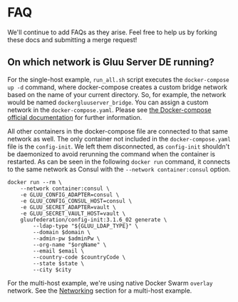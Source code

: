 # FAQ

We'll continue to add FAQs as they arise. Feel free to help us by forking these docs and submitting a merge request!

## On which network is Gluu Server DE running?

For the single-host example, `run_all.sh` script executes the `docker-compose up -d` command, where docker-compose creates a custom bridge network based on the name of your current directory. So, for example, the network would be named `dockergluuserver_bridge`. You can assign a custom network in the `docker-compose.yaml`. Please see [the Docker-compose official documentation](https://docs.docker.com/compose/networking/#specify-custom-networks) for further information.

All other containers in the docker-compose file are connected to that same network as well. The only container not included in the `docker-compose.yaml` file is the `config-init`. We left them disconnected, as `config-init` shouldn't be daemonized to avoid rerunning the command when the container is restarted.
As can be seen in the following `docker run` command, it connects to the same network as Consul with the `--network container:consul` option.

    docker run --rm \
        --network container:consul \
        -e GLUU_CONFIG_ADAPTER=consul \
        -e GLUU_CONFIG_CONSUL_HOST=consul \
        -e GLUU_SECRET_ADAPTER=vault \
        -e GLUU_SECRET_VAULT_HOST=vault \
        gluufederation/config-init:3.1.6_02 generate \
            --ldap-type "${GLUU_LDAP_TYPE}" \
            --domain $domain \
            --admin-pw $adminPw \
            --org-name "$orgName" \
            --email $email \
            --country-code $countryCode \
            --state $state \
            --city $city

For the multi-host example, we're using native Docker Swarm `overlay` network. See the [Networking](./example/swarm-mode.md#Networking) section for a multi-host example.
